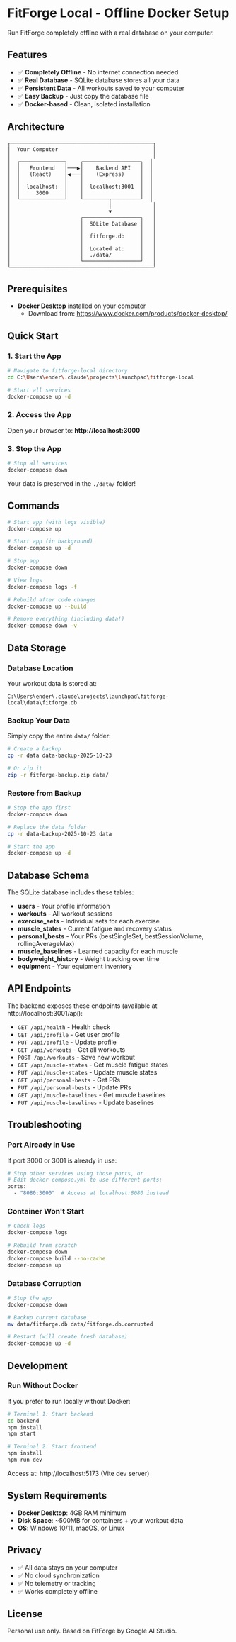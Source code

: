 # FitForge Local - Offline Docker Setup

Run FitForge completely offline with a real database on your computer.

## Features

- ✅ **Completely Offline** - No internet connection needed
- ✅ **Real Database** - SQLite database stores all your data
- ✅ **Persistent Data** - All workouts saved to your computer
- ✅ **Easy Backup** - Just copy the database file
- ✅ **Docker-based** - Clean, isolated installation

## Architecture

```
┌─────────────────────────────────────────────┐
│  Your Computer                              │
│                                             │
│  ┌──────────────┐    ┌──────────────────┐  │
│  │   Frontend   │───▶│    Backend API   │  │
│  │   (React)    │◀───│    (Express)     │  │
│  │              │    │                  │  │
│  │  localhost:  │    │  localhost:3001  │  │
│  │     3000     │    │                  │  │
│  └──────────────┘    └────────┬─────────┘  │
│                               │             │
│                               ▼             │
│                      ┌──────────────────┐   │
│                      │  SQLite Database │   │
│                      │                  │   │
│                      │  fitforge.db     │   │
│                      │                  │   │
│                      │  Located at:     │   │
│                      │  ./data/         │   │
│                      └──────────────────┘   │
└─────────────────────────────────────────────┘
```

## Prerequisites

- **Docker Desktop** installed on your computer
  - Download from: https://www.docker.com/products/docker-desktop/

## Quick Start

### 1. Start the App

```bash
# Navigate to fitforge-local directory
cd C:\Users\ender\.claude\projects\launchpad\fitforge-local

# Start all services
docker-compose up -d
```

### 2. Access the App

Open your browser to: **http://localhost:3000**

### 3. Stop the App

```bash
# Stop all services
docker-compose down
```

Your data is preserved in the `./data/` folder!

## Commands

```bash
# Start app (with logs visible)
docker-compose up

# Start app (in background)
docker-compose up -d

# Stop app
docker-compose down

# View logs
docker-compose logs -f

# Rebuild after code changes
docker-compose up --build

# Remove everything (including data!)
docker-compose down -v
```

## Data Storage

### Database Location

Your workout data is stored at:
```
C:\Users\ender\.claude\projects\launchpad\fitforge-local\data\fitforge.db
```

### Backup Your Data

Simply copy the entire `data/` folder:

```bash
# Create a backup
cp -r data data-backup-2025-10-23

# Or zip it
zip -r fitforge-backup.zip data/
```

### Restore from Backup

```bash
# Stop the app first
docker-compose down

# Replace the data folder
cp -r data-backup-2025-10-23 data

# Start the app
docker-compose up -d
```

## Database Schema

The SQLite database includes these tables:

- **users** - Your profile information
- **workouts** - All workout sessions
- **exercise_sets** - Individual sets for each exercise
- **muscle_states** - Current fatigue and recovery status
- **personal_bests** - Your PRs (bestSingleSet, bestSessionVolume, rollingAverageMax)
- **muscle_baselines** - Learned capacity for each muscle
- **bodyweight_history** - Weight tracking over time
- **equipment** - Your equipment inventory

## API Endpoints

The backend exposes these endpoints (available at http://localhost:3001/api):

- `GET /api/health` - Health check
- `GET /api/profile` - Get user profile
- `PUT /api/profile` - Update profile
- `GET /api/workouts` - Get all workouts
- `POST /api/workouts` - Save new workout
- `GET /api/muscle-states` - Get muscle fatigue states
- `PUT /api/muscle-states` - Update muscle states
- `GET /api/personal-bests` - Get PRs
- `PUT /api/personal-bests` - Update PRs
- `GET /api/muscle-baselines` - Get muscle baselines
- `PUT /api/muscle-baselines` - Update baselines

## Troubleshooting

### Port Already in Use

If port 3000 or 3001 is already in use:

```bash
# Stop other services using those ports, or
# Edit docker-compose.yml to use different ports:
ports:
  - "8080:3000"  # Access at localhost:8080 instead
```

### Container Won't Start

```bash
# Check logs
docker-compose logs

# Rebuild from scratch
docker-compose down
docker-compose build --no-cache
docker-compose up
```

### Database Corruption

```bash
# Stop the app
docker-compose down

# Backup current database
mv data/fitforge.db data/fitforge.db.corrupted

# Restart (will create fresh database)
docker-compose up -d
```

## Development

### Run Without Docker

If you prefer to run locally without Docker:

```bash
# Terminal 1: Start backend
cd backend
npm install
npm start

# Terminal 2: Start frontend
npm install
npm run dev
```

Access at: http://localhost:5173 (Vite dev server)

## System Requirements

- **Docker Desktop**: 4GB RAM minimum
- **Disk Space**: ~500MB for containers + your workout data
- **OS**: Windows 10/11, macOS, or Linux

## Privacy

- ✅ All data stays on your computer
- ✅ No cloud synchronization
- ✅ No telemetry or tracking
- ✅ Works completely offline

## License

Personal use only. Based on FitForge by Google AI Studio.
